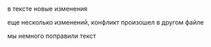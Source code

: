 
в тексте новые изменения

еще несколько изменений, конфликт произошел в другом файле

мы немного поправили текст
